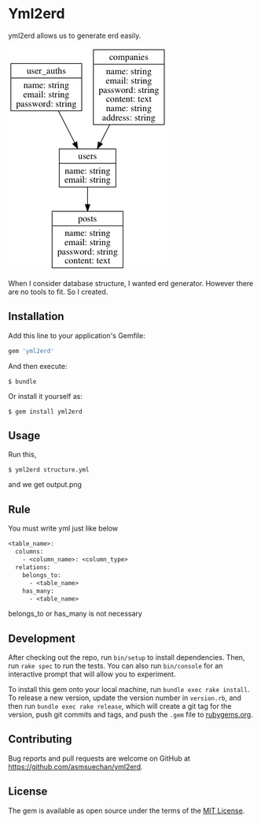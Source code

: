 # Yml2erd
yml2erd allows us to generate erd easily.

![output_image](https://raw.githubusercontent.com/asmsuechan/asmsuechan.github.io/master/images/image.png)

When I consider database structure, I wanted erd generator. However there are no tools to fit. So I created.

## Installation

Add this line to your application's Gemfile:

```ruby
gem 'yml2erd'
```

And then execute:

    $ bundle

Or install it yourself as:

    $ gem install yml2erd

## Usage
Run this,
```
$ yml2erd structure.yml
```
and we get output.png

## Rule
You must write yml just like below

```
<table_name>:
  columns:
    - <column_name>: <column_type>
  relations:
    belongs_to:
      - <table_name>
    has_many:
      - <table_name>
```

belongs_to or has_many is not necessary

## Development

After checking out the repo, run `bin/setup` to install dependencies. Then, run `rake spec` to run the tests. You can also run `bin/console` for an interactive prompt that will allow you to experiment.

To install this gem onto your local machine, run `bundle exec rake install`. To release a new version, update the version number in `version.rb`, and then run `bundle exec rake release`, which will create a git tag for the version, push git commits and tags, and push the `.gem` file to [rubygems.org](https://rubygems.org).

## Contributing

Bug reports and pull requests are welcome on GitHub at https://github.com/asmsuechan/yml2erd.


## License

The gem is available as open source under the terms of the [MIT License](http://opensource.org/licenses/MIT).


